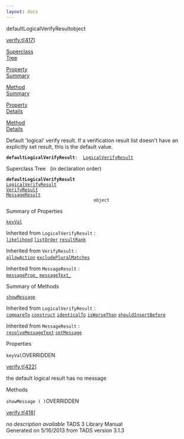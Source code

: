 ```yaml
---
layout: docs
---
```

<span class="title">defaultLogicalVerifyResult</span><span class="type">object</span>

[verify.t](../file/verify.t.html)\[[417](../source/verify.t.html#417)\]

[Superclass  
Tree](#_SuperClassTree_)

[Property  
Summary](#_PropSummary_)

[Method  
Summary](#_MethodSummary_)

[Property  
Details](#_Properties_)

[Method  
Details](#_Methods_)



Default 'logical' verify result. If a verification result list doesn't
have an explicitly set result, this is the default value.

**`defaultLogicalVerifyResult`**` :   `[`LogicalVerifyResult`](../object/LogicalVerifyResult.html)



<span id="_SuperClassTree_"></span>



<span class="hdln">Superclass Tree</span>   (in declaration order)



**`defaultLogicalVerifyResult`**  
[`LogicalVerifyResult`](../object/LogicalVerifyResult.html)  
[`VerifyResult`](../object/VerifyResult.html)  
[`MessageResult`](../object/MessageResult.html)  
`                                 object`  
<span id="_PropSummary_"></span>



<span class="hdln">Summary of Properties</span>  



[`keyVal`](#keyVal)

Inherited from `LogicalVerifyResult` :  
[`likelihood`](../object/LogicalVerifyResult.html#likelihood) [`listOrder`](../object/LogicalVerifyResult.html#listOrder) [`resultRank`](../object/LogicalVerifyResult.html#resultRank)

Inherited from `VerifyResult` :  
[`allowAction`](../object/VerifyResult.html#allowAction) [`excludePluralMatches`](../object/VerifyResult.html#excludePluralMatches)

Inherited from `MessageResult` :  
[`messageProp_`](../object/MessageResult.html#messageProp_) [`messageText_`](../object/MessageResult.html#messageText_)

<span id="_MethodSummary_"></span>



<span class="hdln">Summary of Methods</span>  



[`showMessage`](#showMessage)

Inherited from `LogicalVerifyResult` :  
[`compareTo`](../object/LogicalVerifyResult.html#compareTo) [`construct`](../object/LogicalVerifyResult.html#construct) [`identicalTo`](../object/LogicalVerifyResult.html#identicalTo) [`isWorseThan`](../object/LogicalVerifyResult.html#isWorseThan) [`shouldInsertBefore`](../object/LogicalVerifyResult.html#shouldInsertBefore)



Inherited from `MessageResult` :  
[`resolveMessageText`](../object/MessageResult.html#resolveMessageText) [`setMessage`](../object/MessageResult.html#setMessage)

<span id="_Properties_"></span>



<span class="hdln">Properties</span>  



<span id="keyVal"></span>

`keyVal`<span class="rem">OVERRIDDEN</span>

[verify.t](../file/verify.t.html)\[[422](../source/verify.t.html#422)\]



the default logical result has no message



<span id="_Methods_"></span>



<span class="hdln">Methods</span>  



<span id="showMessage"></span>

`showMessage ( )`<span class="rem">OVERRIDDEN</span>

[verify.t](../file/verify.t.html)\[[418](../source/verify.t.html#418)\]



*no description available*
TADS 3 Library Manual  
Generated on 5/16/2013 from TADS version 3.1.3



